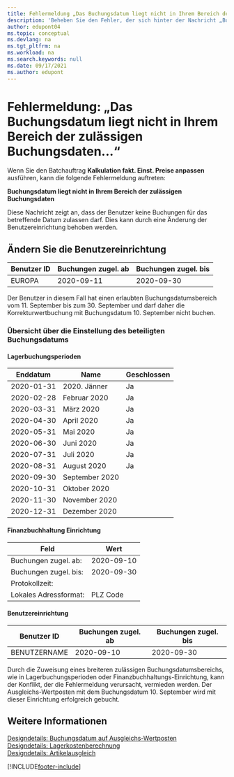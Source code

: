 ```yaml
---
title: Fehlermeldung „Das Buchungsdatum liegt nicht in Ihrem Bereich der zulässigen Buchungsdaten“
description: 'Beheben Sie den Fehler, der sich hinter der Nachricht „Buchungsdatum liegt nicht in Ihrem Bereich der zulässigen Buchungsdaten“ verbirgt, wenn Sie den Batchauftrag Anlagenbuchungen zugel. bis Einst. Preise ausführen.'
author: edupont04
ms.topic: conceptual
ms.devlang: na
ms.tgt_pltfrm: na
ms.workload: na
ms.search.keywords: null
ms.date: 09/17/2021
ms.author: edupont
---
```


# <a name="error-message-posting-date-is-not-within-your-range-of-allowed-posting-dates"></a>Fehlermeldung: „Das Buchungsdatum liegt nicht in Ihrem Bereich der zulässigen Buchungsdaten...“

Wenn Sie den Batchauftrag **Kalkulation fakt. Einst. Preise anpassen** ausführen, kann die folgende Fehlermeldung auftreten:

**Buchungsdatum liegt nicht in Ihrem Bereich der zulässigen Buchungsdaten**

Diese Nachricht zeigt an, dass der Benutzer keine Buchungen für das betreffende Datum zulassen darf. Dies kann durch eine Änderung der Benutzereinrichtung behoben werden.

## <a name="change-the-user-setup"></a>Ändern Sie die Benutzereinrichtung

|Benutzer ID  |Buchungen zugel. ab  | Buchungen zugel. bis  |
|---------|---------|--------|
|EUROPA  |  2020-09-11      |2020-09-30      |

Der Benutzer in diesem Fall hat einen erlaubten Buchungsdatumsbereich vom 11. September bis zum 30. September und darf daher die Korrekturwertbuchung mit Buchungsdatum 10. September nicht buchen.  

### <a name="overview-of-involved-posting-date-setup"></a>Übersicht über die Einstellung des beteiligten Buchungsdatums

#### <a name="inventory-periods"></a>Lagerbuchungsperioden

|Enddatum  |Name  |Geschlossen  |
|---------|---------|---------|
|2020-01-31     |2020. Jänner      |  Ja    |
|2020-02-28     |Februar 2020     |  Ja    |
|2020-03-31     |März 2020        |  Ja    |
|2020-04-30     |April 2020        |  Ja    |
|2020-05-31     |Mai   2020        |  Ja    |
|2020-06-30     |Juni   2020       |  Ja    |
|2020-07-31     |Juli  2020        |   Ja   |
|2020-08-31     |August 2020     |   Ja   |
|2020-09-30     |September 2020  |         |
|2020-10-31     |Oktober 2020    |         |
|2020-11-30     |November 2020   |         |
|2020-12-31     |Dezember   2020   |         |  

#### <a name="general-ledger-setup"></a>Finanzbuchhaltung Einrichtung

|Feld|Wert|
|---------|---------|
|Buchungen zugel. ab:  |  2020-09-10      |
|Buchungen zugel. bis:    |  2020-09-30      |
|Protokollzeit:       |         |
|Lokales Adressformat:|   PLZ Code      |  

#### <a name="user-setup"></a>Benutzereinrichtung

|Benutzer ID  |Buchungen zugel. ab  | Buchungen zugel. bis  |
|---------|---------|--------|
|BENUTZERNAME |  2020-09-10      |2020-09-30      |

Durch die Zuweisung eines breiteren zulässigen Buchungsdatumsbereichs, wie in Lagerbuchungsperioden oder Finanzbuchhaltungs-Einrichtung, kann der Konflikt, der die Fehlermeldung verursacht, vermieden werden. Der Ausgleichs-Wertposten mit dem Buchungsdatum 10. September wird mit dieser Einrichtung erfolgreich gebucht.
  
## <a name="see-also"></a>Weitere Informationen

[Designdetails: Buchungsdatum auf Ausgleichs-Wertposten](design-details-inventory-adjustment-value-entry-posting-date.md)  
[Designdetails: Lagerkostenberechnung](design-details-inventory-costing.md)  
[Designdetails: Artikelausgleich](design-details-item-application.md)  

[!INCLUDE[footer-include](includes/footer-banner.md)]

